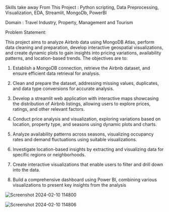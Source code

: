Skills take away From This Project : Python scripting, Data Preprocessing, Visualization, EDA, Streamlit, MongoDb, PowerBI

Domain : Travel Industry, Property, Management and Tourism

Problem Statement:

This project aims to analyze Airbnb data using MongoDB Atlas, perform data cleaning
and preparation, develop interactive geospatial visualizations, and create dynamic
plots to gain insights into pricing variations, availability patterns, and location-based
trends. The objectives are to:

1. Establish a MongoDB connection, retrieve the Airbnb dataset, and ensure
efficient data retrieval for analysis. 

2. Clean and prepare the dataset, addressing missing values, duplicates, and data
type conversions for accurate analysis. 

3. Develop a streamlit web application with interactive maps showcasing the
distribution of Airbnb listings, allowing users to explore prices, ratings, and
other relevant factors. 

4. Conduct price analysis and visualization, exploring variations based on location, property type, and seasons using dynamic plots and charts. 

5. Analyze availability patterns across seasons, visualizing occupancy rates and
demand fluctuations using suitable visualizations. 

6. Investigate location-based insights by extracting and visualizing data for
specific regions or neighborhoods. 

7. Create interactive visualizations that enable users to filter and drill down into
the data. 

8. Build a comprehensive dashboard using Power BI, combining
various visualizations to present key insights from the analysis


![Screenshot 2024-02-10 114800](https://github.com/nandakishore2696/Airbnb_Analysis/assets/139628432/f1b00d8a-acad-42d1-bf9b-591be1dc9e65)

![Screenshot 2024-02-10 114806](https://github.com/nandakishore2696/Airbnb_Analysis/assets/139628432/53284a69-06ea-42a5-a3c7-93f138e06391)
